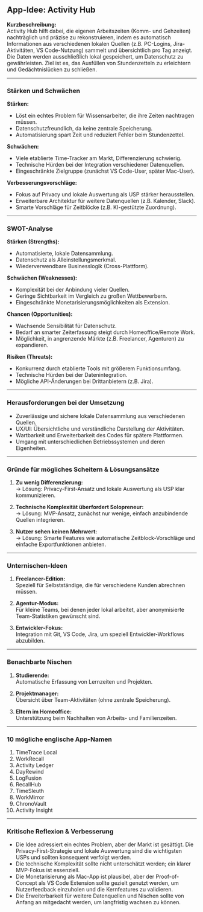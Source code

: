 ## App-Idee: Activity Hub

**Kurzbeschreibung:**  
Activity Hub hilft dabei, die eigenen Arbeitszeiten (Komm- und Gehzeiten) nachträglich und präzise zu rekonstruieren, indem es automatisch Informationen aus verschiedenen lokalen Quellen (z.B. PC-Logins, Jira-Aktivitäten, VS Code-Nutzung) sammelt und übersichtlich pro Tag anzeigt. Die Daten werden ausschließlich lokal gespeichert, um Datenschutz zu gewährleisten. Ziel ist es, das Ausfüllen von Stundenzetteln zu erleichtern und Gedächtnislücken zu schließen.

---

### Stärken und Schwächen

**Stärken:**
- Löst ein echtes Problem für Wissensarbeiter, die ihre Zeiten nachtragen müssen.
- Datenschutzfreundlich, da keine zentrale Speicherung.
- Automatisierung spart Zeit und reduziert Fehler beim Stundenzettel.

**Schwächen:**
- Viele etablierte Time-Tracker am Markt, Differenzierung schwierig.
- Technische Hürden bei der Integration verschiedener Datenquellen.
- Eingeschränkte Zielgruppe (zunächst VS Code-User, später Mac-User).

**Verbesserungsvorschläge:**
- Fokus auf Privacy und lokale Auswertung als USP stärker herausstellen.
- Erweiterbare Architektur für weitere Datenquellen (z.B. Kalender, Slack).
- Smarte Vorschläge für Zeitblöcke (z.B. KI-gestützte Zuordnung).

---

### SWOT-Analyse

**Stärken (Strengths):**
- Automatisierte, lokale Datensammlung.
- Datenschutz als Alleinstellungsmerkmal.
- Wiederverwendbare Businesslogik (Cross-Plattform).

**Schwächen (Weaknesses):**
- Komplexität bei der Anbindung vieler Quellen.
- Geringe Sichtbarkeit im Vergleich zu großen Wettbewerbern.
- Eingeschränkte Monetarisierungsmöglichkeiten als Extension.

**Chancen (Opportunities):**
- Wachsende Sensibilität für Datenschutz.
- Bedarf an smarter Zeiterfassung steigt durch Homeoffice/Remote Work.
- Möglichkeit, in angrenzende Märkte (z.B. Freelancer, Agenturen) zu expandieren.

**Risiken (Threats):**
- Konkurrenz durch etablierte Tools mit größerem Funktionsumfang.
- Technische Hürden bei der Datenintegration.
- Mögliche API-Änderungen bei Drittanbietern (z.B. Jira).

---

### Herausforderungen bei der Umsetzung

- Zuverlässige und sichere lokale Datensammlung aus verschiedenen Quellen.
- UX/UI: Übersichtliche und verständliche Darstellung der Aktivitäten.
- Wartbarkeit und Erweiterbarkeit des Codes für spätere Plattformen.
- Umgang mit unterschiedlichen Betriebssystemen und deren Eigenheiten.

---

### Gründe für mögliches Scheitern & Lösungsansätze

1. **Zu wenig Differenzierung:**  
   → Lösung: Privacy-First-Ansatz und lokale Auswertung als USP klar kommunizieren.

2. **Technische Komplexität überfordert Solopreneur:**  
   → Lösung: MVP-Ansatz, zunächst nur wenige, einfach anzubindende Quellen integrieren.

3. **Nutzer sehen keinen Mehrwert:**  
   → Lösung: Smarte Features wie automatische Zeitblock-Vorschläge und einfache Exportfunktionen anbieten.

---

### Unternischen-Ideen

1. **Freelancer-Edition:**  
   Speziell für Selbstständige, die für verschiedene Kunden abrechnen müssen.

2. **Agentur-Modus:**  
   Für kleine Teams, bei denen jeder lokal arbeitet, aber anonymisierte Team-Statistiken gewünscht sind.

3. **Entwickler-Fokus:**  
   Integration mit Git, VS Code, Jira, um speziell Entwickler-Workflows abzubilden.

---

### Benachbarte Nischen

1. **Studierende:**  
   Automatische Erfassung von Lernzeiten und Projekten.

2. **Projektmanager:**  
   Übersicht über Team-Aktivitäten (ohne zentrale Speicherung).

3. **Eltern im Homeoffice:**  
   Unterstützung beim Nachhalten von Arbeits- und Familienzeiten.

---

### 10 mögliche englische App-Namen

1. TimeTrace Local
2. WorkRecall
3. Activity Ledger
4. DayRewind
5. LogFusion
6. RecallHub
7. TimeSleuth
8. WorkMirror
9. ChronoVault
10. Activity Insight

---

### Kritische Reflexion & Verbesserung

- Die Idee adressiert ein echtes Problem, aber der Markt ist gesättigt. Die Privacy-First-Strategie und lokale Auswertung sind die wichtigsten USPs und sollten konsequent verfolgt werden.
- Die technische Komplexität sollte nicht unterschätzt werden; ein klarer MVP-Fokus ist essenziell.
- Die Monetarisierung als Mac-App ist plausibel, aber der Proof-of-Concept als VS Code Extension sollte gezielt genutzt werden, um Nutzerfeedback einzuholen und die Kernfeatures zu validieren.
- Die Erweiterbarkeit für weitere Datenquellen und Nischen sollte von Anfang an mitgedacht werden, um langfristig wachsen zu können.
